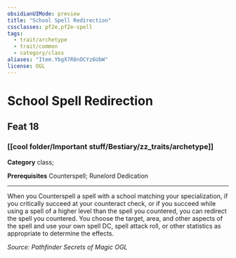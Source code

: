 ```yaml
---
obsidianUIMode: preview
title: "School Spell Redirection"
cssclasses: pf2e,pf2e-spell
tags:
  - trait/archetype
  - trait/common
  - category/class
aliases: "Item.YbgX7R8nOCYz6UbW"
license: OGL
---
```

# School Spell Redirection
## Feat 18
### [[cool folder/Important stuff/Bestiary/zz_traits/archetype]]

**Category** class; 



**Prerequisites** Counterspell; Runelord Dedication
* * *
When you Counterspell a spell with a school matching your specialization, if you critically succeed at your counteract check, or if you succeed while using a spell of a higher level than the spell you countered, you can redirect the spell you countered. You choose the target, area, and other aspects of the spell and use your own spell DC, spell attack roll, or other statistics as appropriate to determine the effects.

*Source: Pathfinder Secrets of Magic*
*OGL*